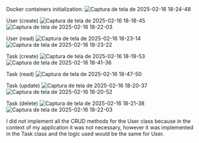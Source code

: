 Docker containers initialization:
![Captura de tela de 2025-02-16 18-24-48](https://github.com/user-attachments/assets/8f998d22-d630-4977-9820-9d33a45dbfdb)

User (create)
![Captura de tela de 2025-02-16 18-18-45](https://github.com/user-attachments/assets/6c169d85-6683-4a79-8a88-2d0e6831958f)
![Captura de tela de 2025-02-16 18-22-03](https://github.com/user-attachments/assets/b84a7da8-2cc1-4698-906d-9378ad2c1fd0)

User (read)
![Captura de tela de 2025-02-16 18-23-14](https://github.com/user-attachments/assets/09b72d8b-7847-4ec1-9219-045b3d770d15)
![Captura de tela de 2025-02-16 18-23-22](https://github.com/user-attachments/assets/0cf2a2bb-db72-431c-9533-bd0d6a093312)

Task (create)
![Captura de tela de 2025-02-16 18-19-53](https://github.com/user-attachments/assets/4326b336-a5eb-4e40-8bc7-884e2297a48d)
![Captura de tela de 2025-02-16 18-41-36](https://github.com/user-attachments/assets/ddafa716-a78b-432d-a3c1-3390d76643cb)

Task (read)
![Captura de tela de 2025-02-16 18-47-50](https://github.com/user-attachments/assets/49cf65d5-235e-4d75-bfa7-3d9a5bebb72b)

Task (update)
![Captura de tela de 2025-02-16 18-20-37](https://github.com/user-attachments/assets/f415818e-022f-498d-9711-0e651707aee9)
![Captura de tela de 2025-02-16 18-20-52](https://github.com/user-attachments/assets/a386f2eb-8f86-446f-bc90-42b5873e8e4f)

Task (delete)
![Captura de tela de 2025-02-16 18-21-38](https://github.com/user-attachments/assets/5af68ddd-6fce-4bd4-b2b1-e2755aa3a822)
![Captura de tela de 2025-02-16 18-22-03](https://github.com/user-attachments/assets/efa936e3-b2df-416f-88d7-1c23a1fb14f7)

I did not implement all the CRUD methods for the User class because in the context of my application it was not necessary, however it was implemented in the Task class and the logic used would be the same for User.
